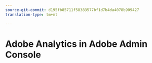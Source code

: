 ```yaml
---
source-git-commit: d195fb85711f58383577bf1d7b4da4078b909427
translation-type: tm+mt

---
```

# Adobe Analytics in Adobe Admin Console

